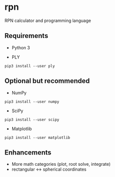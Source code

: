 # rpn

RPN calculator and programming language

## Requirements

- Python 3

- PLY

``` shell
pip3 install --user ply
```

## Optional but recommended

- NumPy

``` shell
pip3 install --user numpy
```

- SciPy

``` shell
pip3 install --user scipy
```

- Matplotlib

``` shell
pip3 install --user matplotlib
```

## Enhancements

- More math categories (plot, root solve, integrate)
- rectangular <-> spherical coordinates
